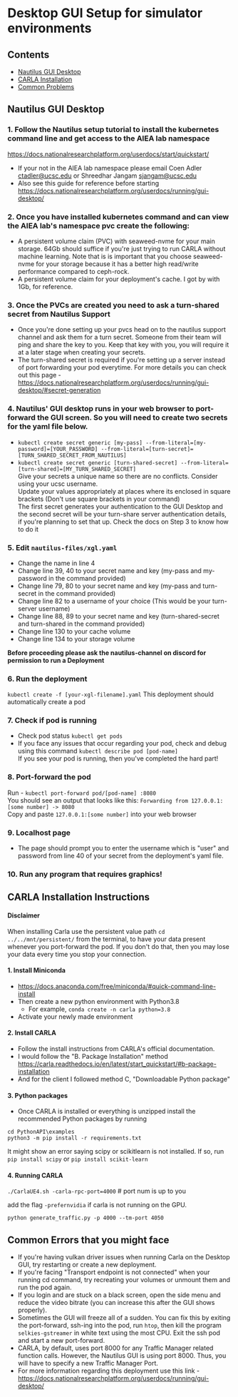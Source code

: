 # Desktop GUI Setup for simulator environments

## Contents

- [Nautilus GUI Desktop](#nautilus-gui-desktop)
- [CARLA Installation](#carla-installation-instructions)
- [Common Problems](#common-errors-that-you-might-face)

## Nautilus GUI Desktop

### 1. Follow the Nautilus setup tutorial to install the kubernetes command line and get access to the AIEA lab namespace

https://docs.nationalresearchplatform.org/userdocs/start/quickstart/

- If your not in the AIEA lab namespace please email Coen Adler <ctadler@ucsc.edu> or Shreedhar Jangam <sjangam@ucsc.edu>
- Also see this guide for reference before starting 
https://docs.nationalresearchplatform.org/userdocs/running/gui-desktop/

### 2. Once you have installed kubernetes command and can view the AIEA lab's namespace pvc create the following:
- A persistent volume claim (PVC) with seaweed-nvme for your main storage. 64Gb should suffice if you're just trying to run CARLA without machine learning. Note that is is important that you choose seaweed-nvme for your storage because it has a better high read/write performance compared to ceph-rock. 
- A persistent volume claim for your deployment's cache. I got by with 1Gb, for reference. 

### 3. Once the PVCs are created you need to ask a turn-shared secret from Nautilus Support
- Once you're done setting up your pvcs head on to the nautilus support channel and ask them for a turn secret. Someone from their team will ping and share the key to you. Keep that key with you, you will require it at a later stage when creating your secrets.
- The turn-shared secret is required if you're setting up a server instead of port forwarding your pod everytime. For more details you can check out this page - https://docs.nationalresearchplatform.org/userdocs/running/gui-desktop/#secret-generation

### 4. Nautilus' GUI desktop runs in your web browser to port-forward the GUI screen. So you will need to create two secrets for the yaml file below.
- `kubectl create secret generic [my-pass] --from-literal=[my-password]=[YOUR_PASSWORD] --from-literal=[turn-secret]=[TURN_SHARED_SECRET_FROM_NAUTILUS]`
- `kubectl create secret generic [turn-shared-secret] --from-literal=[turn-shared]=[MY_TURN_SHARED_SECRET]`
<br />Give your secrets a unique name so there are no conflicts. Consider using your ucsc username.
<br />Update your values appropriately at places where its enclosed in square brackets (Don't use square brackets in your command) 
<br />The first secret generates your authentication to the GUI Desktop and the second secret will be your turn-share server authentication details, if you're planning to set that up. Check the docs on Step 3 to know how to do it

### 5. Edit `nautilus-files/xgl.yaml`
- Change the name in line 4
- Change line 39, 40 to your secret name and key (my-pass and my-password in the command provided)
- Change line 79, 80 to your secret name and key (my-pass and turn-secret in the command provided)
- Change line 82 to a username of your choice (This would be your turn-server username)
- Change line 88, 89 to your secret name and key (turn-shared-secret and turn-shared in the command provided)
- Change line 130 to your cache volume
- Change line 134 to your storage volume

**Before proceeding please ask the nautilus-channel on discord for permission to run a Deployment**

### 6. Run the deployment
`kubectl create -f [your-xgl-filename].yaml`
This deployment should automatically create a pod

### 7. Check if pod is running
- Check pod status `kubectl get pods`
- If you face any issues that occur regarding your pod, check and debug using this command `kubectl describe pod [pod-name]`
<br />If you see your pod is running, then you've completed the hard part!

### 8. Port-forward the pod
Run - `kubectl port-forward pod/[pod-name] :8080`
<br />You should see an output that looks like this: `Forwarding from 127.0.0.1:[some number] -> 8080`
<br />Copy and paste `127.0.0.1:[some number]` into your web browser 

### 9. Localhost page 
- The page should prompt you to enter the username which is "user" and password from line 40 of your secret from the deployment's yaml file. 

### 10. Run any program that requires graphics! 

## CARLA Installation Instructions

#### Disclaimer
When installing Carla use the persistent value path `cd ../../mnt/persistent/` from the terminal, to have your data present whenever you port-forward the pod. If you don't do that, then you may lose your data every time you stop your connection.

#### 1. Install Miniconda
- https://docs.anaconda.com/free/miniconda/#quick-command-line-install
- Then create a new python environment with Python3.8
    - For example, `conda create -n carla python=3.8`
- Activate your newly made environment

#### 2. Install CARLA
- Follow the install instructions from CARLA's official documentation.
- I would follow the "B. Package Installation" method
https://carla.readthedocs.io/en/latest/start_quickstart/#b-package-installation
- And for the client I followed method C, "Downloadable Python package"

#### 3. Python packages
- Once CARLA is installed or everything is unzipped install the recommended Python packages by running
```
cd PythonAPI\examples
python3 -m pip install -r requirements.txt 
```
It might show an error saying scipy or scikitlearn is not installed. If so, run `pip install scipy` or `pip install scikit-learn`

#### 4. Running CARLA 

`./CarlaUE4.sh -carla-rpc-port=4000` # port num is up to you

add the flag `-prefernvidia` if carla is not running on the GPU.

`python generate_traffic.py -p 4000 --tm-port 4050`

## Common Errors that you might face
- If you're having vulkan driver issues when running Carla on the Desktop GUI, try restarting or create a new deployment.
- If you're facing "Transport endpoint is not connected" when your running cd command, try recreating your volumes or unmount them and run the pod again.
- If you login and are stuck on a black screen, open the side menu and reduce the video bitrate (you can increase this after the GUI shows properly). 
- Sometimes the GUI will freeze all of a sudden. You can fix this by exiting the port-forward, ssh-ing into the pod, run `htop`, then kill the program `selkies-gstreamer` in white text using the most CPU. Exit the ssh pod and start a new port-forward.
- CARLA, by default, uses port 8000 for any Traffic Manager related function calls. However, the Nautilus GUI is using port 8000. Thus, you will have to specify a new Traffic Manager Port.
- For more information regarding this deployment use this link - https://docs.nationalresearchplatform.org/userdocs/running/gui-desktop/